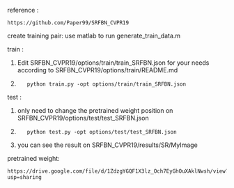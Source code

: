 reference :
                      
    https://github.com/Paper99/SRFBN_CVPR19

create training pair: use matlab to run generate_train_data.m


train :

1.    Edit SRFBN_CVPR19/options/train/train_SRFBN.json for your needs according to SRFBN_CVPR19/options/train/README.md

2.        python train.py -opt options/train/train_SRFBN.json

test :


1.    only need to change the pretrained weight position on  SRFBN_CVPR19/options/test/test_SRFBN.json
2.        python test.py -opt options/test/test_SRFBN.json
3.    you can see the result on SRFBN_CVPR19/results/SR/MyImage



pretrained weight:

    https://drive.google.com/file/d/1ZdzgYGQF1X3lz_Och7EyGhOuXAklNwsh/view?usp=sharing
